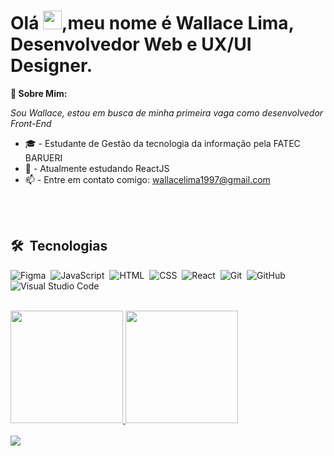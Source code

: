 <h1 align="left">Olá <img src="https://raw.githubusercontent.com/kaueMarques/kaueMarques/master/hi.gif" height="30px">,meu nome é Wallace Lima, Desenvolvedor Web e UX/UI Designer.</h1>

🐺<b> Sobre Mim:</b>

<i>Sou Wallace, estou em busca de minha primeira vaga como desenvolvedor Front-End</i>


- 🎓 - Estudante de Gestão da tecnologia da informação pela FATEC BARUERI
- 🌱 - Atualmente estudando ReactJS
- 📫 - Entre em contato comigo: wallacelima1997@gmail.com


<br><br>




  
  ## 🛠 &nbsp;Tecnologias
![Figma](https://img.shields.io/badge/-figma-05122A?style=flat&logo=figma)&nbsp;
![JavaScript](https://img.shields.io/badge/-JavaScript-05122A?style=flat&logo=javascript)&nbsp;
![HTML](https://img.shields.io/badge/-HTML-05122A?style=flat&logo=HTML5)&nbsp;
![CSS](https://img.shields.io/badge/-CSS-05122A?style=flat&logo=CSS3&logoColor=1572B6)&nbsp;
![React](https://img.shields.io/badge/-React-05122A?style=flat&logo=react)&nbsp;
![Git](https://img.shields.io/badge/-Git-05122A?style=flat&logo=git)&nbsp;
![GitHub](https://img.shields.io/badge/-GitHub-05122A?style=flat&logo=github)&nbsp;
![Visual Studio Code](https://img.shields.io/badge/-Visual%20Studio%20Code-05122A?style=flat&logo=visual-studio-code&logoColor=007ACC)&nbsp;
  
  <br>
  
  
  <div>
  <a href="https://github.com/wallacelima97">
  <img height="180em" src="https://github-readme-stats.vercel.app/api?username=wallacelima97&show_icons=true&theme=dracula&include_all_commits=true&count_private=true"/>
  <img height="180em" src="https://github-readme-stats.vercel.app/api/top-langs/?username=wallacelima97&layout=compact&langs_count=7&theme=dracula"/>
</div>

<br>
<div>
<a href="https://www.linkedin.com/in/wallace-santos-354537136/" target="_blank"><img src="https://img.shields.io/badge/LinkedIn-0077B5?style=for-the-badge&logo=linkedin&logoColor=white" target="blank"></a>
</div>
  
 
 
